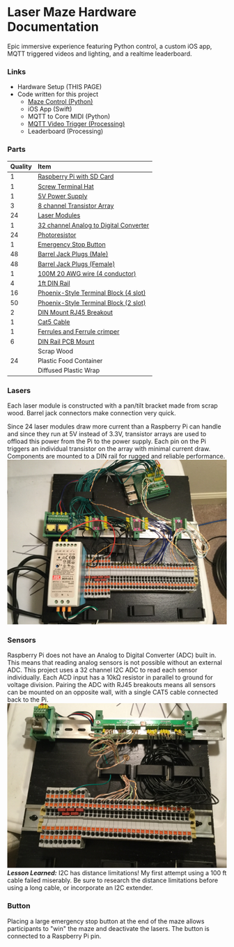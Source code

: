 
# Laser Maze Hardware Documentation
Epic immersive experience featuring Python control, a custom iOS app, MQTT triggered videos and lighting, and a realtime leaderboard.

### Links
- Hardware Setup (THIS PAGE)
- Code written for this project
  - [Maze Control (Python)](https://github.com/samhorne/lasermaze2019)
  - iOS App (Swift)
  - MQTT to Core MIDI (Python)
  - [MQTT Video Trigger (Processing)](https://github.com/samhorne/mqtt-video-trigger)
  - Leaderboard (Processing)

### Parts

| Quality | Item |                                                                                                      
|----------|:-----------|
| 1        | [Raspberry Pi with SD Card](raspberry.org) |                                                                                                                                                                
| 1        | [Screw Terminal Hat](https://www.amazon.com/Electronics-Salon-Terminal-Breakout-Module-Raspberry/dp/B01M27459S/ref=sr_1_2) |           
| 1        | [5V Power Supply](https://www.amazon.com/gp/product/B005T6SAJI/ref=ppx_yo_dt_b_asin_title_o00_s00?ie=UTF8&psc=1)   |                    
| 3        | [8 channel Transistor Array](https://www.aliexpress.com/item/32908019845.html?spm=a2g0s.9042311.0.0.5f0b4c4dBp5TRG)     |                  
| 24       | [Laser Modules](https://www.ebay.com/itm/10pcs-650nm-6mm-5V-5mW-Red-Laser-Dot-Diode-Module-US/192413550626?ssPageName=STRK%3AMEBIDX%3AIT&_trksid=p2057872.m2749.l2649)     |                                                                          
| 1        | [32 channel Analog to Digital Converter](https://www.tindie.com/products/fercsa/32-channel-adc-wi2c-for-arduino-raspberry-pi/)      |      
| 24       | [Photoresistor](https://www.ebay.com/itm/50PCS-Photo-Light-Sensitive-Resistor-Photoresistor-Optoresistor-5mm-GL5528/401124461901?ssPageName=STRK%3AMEBIDX%3AIT&_trksid=p2057872.m2749.l2649)      |                                                   
| 1        | [Emergency Stop Button](https://www.amazon.com/gp/product/B005YX0A1M/ref=ppx_yo_dt_b_search_asin_title?ie=UTF8&psc=1)   |                  
| 48       | [Barrel Jack Plugs (Male)](https://www.ebay.com/myb/PurchaseHistory#PurchaseHistoryOrdersContainer?ipp=25&Period=3&cmid=2749&_trksid=p2057872.m2749.l5117)    |                                                                                          
| 48       | [Barrel Jack Plugs (Female)](https://www.ebay.com/itm/10Pcs-DC-Power-Female-Jack-Barrel-Plug-Connector-2-1-x-5-5-mm-Terminal-US-Stock/172813450145?ssPageName=STRK%3AMEBIDX%3AIT&_trksid=p2057872.m2749.l2649)    |                                     
| 1        | [100M 20 AWG wire (4 conductor)](https://www.ebay.com/itm/4-PIN-RGB-Extension-Connector-Wire-Cable-Cord-For-3528-5050-RGB-LED-Strip-Light/162856827398?ssPageName=STRK%3AMEBIDX%3AIT&_trksid=p2057872.m2749.l2649)      |                               
| 4        | [1ft DIN Rail](https://www.amazon.com/gp/product/B07RL53HWY/ref=ppx_yo_dt_b_asin_title_o09_s00?ie=UTF8&psc=1)      |                          
| 16       | [Phoenix-Style Terminal Block (4 slot)](https://www.aliexpress.com/item/2019-NEW-10-Pcs-PT-2-5-Push-In-Din-Rail-Mounted-Terminal-Blocks-Spring-Screwless/33019362114.html?spm=a2g0s.9042311.0.0.27424c4dY4iqvx)            |                             
| 50       | [Phoenix-Style Terminal Block (2 slot)](https://www.aliexpress.com/item/2019-NEW-10-Pcs-PT-2-5-Push-In-Din-Rail-Mounted-Terminal-Blocks-Spring-Screwless/33019362114.html?spm=a2g0s.9042311.0.0.27424c4dY4iqvx)       |                                
| 2        | [DIN Mount RJ45 Breakout](https://www.amazon.com/gp/product/B07CPPJ5PL/ref=ppx_yo_dt_b_asin_title_o00_s00?ie=UTF8&psc=1)           |       
| 1        | [Cat5 Cable](https://www.amazon.com/Cable-Matters-Snagless-Ethernet-Black/dp/B007NZGPAY/ref=sxin_2_ac_d_pm?ac_md=1-0-VW5kZXIgJDEw-ac_d_pm&crid=2THR8GWMSIZMG&cv_ct_cx=25+ft+cat6&keywords=25+ft+cat6&pd_rd_i=B007NZGPAY&pd_rd_r=bf59d37c-93fc-4703-b4c1-b46102c051b0&pd_rd_w=6qLCo&pd_rd_wg=dXUsd&pf_rd_p=ef07af27-e48f-451d-ab63-8b6b216a0bc3&pf_rd_r=Q5E3T73PHSD99GNQ918Y&psc=1&qid=1580249070&sprefix=25+ft+ca%2Caps%2C163&sr=1-1-22d05c05-1231-4126-b7c4-3e7a9c0027d0) |
| 1        | [Ferrules and Ferrule crimper](https://www.amazon.com/gp/product/B07212XQTV/ref=ppx_yo_dt_b_asin_title_o02_s00?ie=UTF8&psc=1)        |     
| 6        | [DIN Rail PCB Mount](https://www.aliexpress.com/item/PCB-35mm-DIN-Rail-Mounting-Adapter-Circuit-Board-Bracket-Holder-Carrier-Clips/32843068712.html?spm=a2g0s.9042311.0.0.27424c4dY4iqvx)    |                                                          
| | Scrap Wood |
|24| Plastic Food Container|
|| Diffused Plastic Wrap|
### Lasers

Each laser module is constructed with a pan/tilt bracket made from scrap wood. Barrel jack connectors make connection very quick.

Since 24 laser modules draw more current than a Raspberry Pi can handle and since they run at 5V instead of 3.3V, transistor arrays are used to offload this power from the Pi to the power supply. Each pin on the Pi triggers an individual transistor on the array with minimal current draw.
Components are mounted to a DIN rail for rugged and reliable performance.
![enter image description here](/images/lasersTB.JPG)
### Sensors
Raspberry Pi does not have an Analog to Digital Converter (ADC) built in. This means that reading analog sensors is not possible without an external ADC. This project uses a 32 channel I2C ADC to read each sensor individually. Each ACD input has a 10kΩ resistor in parallel to ground for voltage division. Pairing the ADC with RJ45 breakouts means all sensors can be mounted on an opposite wall, with a single CAT5 cable connected back to the Pi.
![enter image description here](/images/sensorsTB.JPG)
***Lesson Learned:*** I2C has distance limitations! My first attempt using a 100 ft cable failed miserably. Be sure to research the distance limitations before using a long cable, or incorporate an I2C extender.

### Button
Placing a large emergency stop button at the end of the maze allows participants to "win" the maze and deactivate the lasers. The button is connected to a Raspberry Pi pin.
